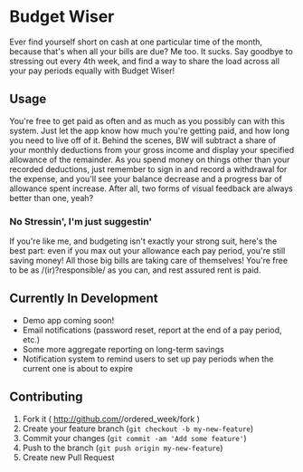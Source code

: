 # Budget Wiser

Ever find yourself short on cash at one particular time of the month, because that's when all your bills are due? Me too. It sucks.
Say goodbye to stressing out every 4th week, and find a way to share the load across all your pay periods equally with Budget Wiser!

## Usage

You're free to get paid as often and as much as you possibly can with this system. Just let the app know how much you're getting paid,
and how long you need to live off of it. Behind the scenes, BW will subtract a share of your monthly deductions from your gross income
and display your specified allowance of the remainder. As you spend money on things other than your recorded deductions, just remember
to sign in and record a withdrawal for the expense, and you'll see your balance decrease and a progress bar of allowance spent increase.
After all, two forms of visual feedback are always better than one, yeah?

### No Stressin', I'm just suggestin'

If you're like me, and budgeting isn't exactly your strong suit, here's the best part: even if you max out your allowance each pay
period, you're still saving money! All those big bills are taking care of themselves! You're free to be as /(ir)?responsible/ as you
can, and rest assured rent is paid.

## Currently In Development

* Demo app coming soon!
* Email notifications (password reset, report at the end of a pay period, etc.)
* Some more aggregate reporting on long-term savings
* Notification system to remind users to set up pay periods when the current one is about to expire

## Contributing

1. Fork it ( http://github.com/<my-github-username>/ordered_week/fork )
2. Create your feature branch (`git checkout -b my-new-feature`)
3. Commit your changes (`git commit -am 'Add some feature'`)
4. Push to the branch (`git push origin my-new-feature`)
5. Create new Pull Request
